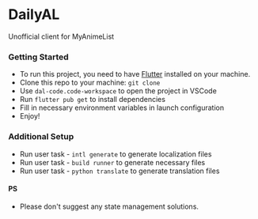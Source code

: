 # DailyAL

Unofficial client for MyAnimeList

### Getting Started

- To run this project, you need to have [Flutter](https://flutter.dev/docs/get-started/install) installed on your machine.
- Clone this repo to your machine: `git clone`
- Use `dal-code.code-workspace` to open the project in VSCode
- Run `flutter pub get` to install dependencies
- Fill in necessary environment variables in launch configuration
- Enjoy!

### Additional Setup

- Run user task - `intl generate` to generate localization files
- Run user task - `build runner` to generate necessary files
- Run user task - `python translate` to generate translation files

#### PS
- Please don't suggest any state management solutions.
